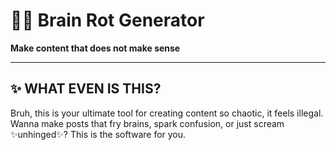 # 🧠💥 Brain Rot Generator  
**Make content that does not make sense**  

---

## ✨ WHAT EVEN IS THIS?  
Bruh, this is your ultimate tool for creating content so chaotic, it feels illegal. Wanna make posts that fry brains, spark confusion, or just scream ✨unhinged✨? This is the software for you.